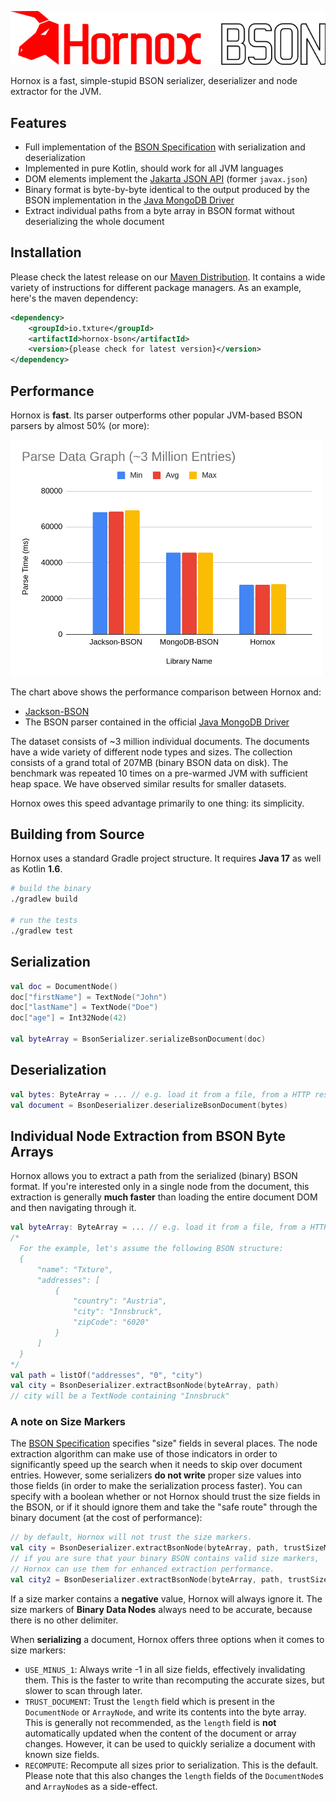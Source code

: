 ![Hornox-Bson](logo/hornoxBsonLogo.png)

Hornox is a fast, simple-stupid BSON serializer, deserializer and node extractor for the JVM.

## Features

- Full implementation of the [BSON Specification](https://bsonspec.org/) with serialization and deserialization
- Implemented in pure Kotlin, should work for all JVM languages
- DOM elements implement the [Jakarta JSON API](https://mvnrepository.com/artifact/jakarta.json/jakarta.json-api) (former `javax.json`)
- Binary format is byte-by-byte identical to the output produced by the BSON implementation in the [Java MongoDB Driver](https://www.mongodb.com/java)
- Extract individual paths from a byte array in BSON format without deserializing the whole document

## Installation

Please check the latest release on our [Maven Distribution](https://mvnrepository.com/artifact/io.txture/hornox-bson). It contains a wide variety of instructions for different package managers. As an example, here's the maven dependency:

```xml
<dependency>
    <groupId>io.txture</groupId>
    <artifactId>hornox-bson</artifactId>
    <version>{please check for latest version}</version>
</dependency>

```


## Performance

Hornox is **fast**. Its parser outperforms other popular JVM-based BSON parsers by almost 50% (or more):

<img src="https://github.com/Txture/hornox-bson/blob/main/images/benchmark.png" width="500">

The chart above shows the performance comparison between Hornox and:
- [Jackson-BSON](https://github.com/michel-kraemer/bson4jackson)
- The BSON parser contained in the official [Java MongoDB Driver](https://www.mongodb.com/java)

The dataset consists of ~3 million individual documents. The documents have a wide variety of different
node types and sizes. The collection consists of a grand total of 207MB (binary BSON data on disk). The
benchmark was repeated 10 times on a pre-warmed JVM with sufficient heap space. We have observed similar
results for smaller datasets.

Hornox owes this speed advantage primarily to one thing: its simplicity.

## Building from Source

Hornox uses a standard Gradle project structure. It requires **Java 17** as well as Kotlin **1.6**.

```sh
# build the binary
./gradlew build

# run the tests
./gradlew test
```


## Serialization

```kotlin
val doc = DocumentNode()
doc["firstName"] = TextNode("John")
doc["lastName"] = TextNode("Doe")
doc["age"] = Int32Node(42)

val byteArray = BsonSerializer.serializeBsonDocument(doc)
```

## Deserialization

```kotlin
val bytes: ByteArray = ... // e.g. load it from a file, from a HTTP response...
val document = BsonDeserializer.deserializeBsonDocument(bytes)
```

## Individual Node Extraction from BSON Byte Arrays

Hornox allows you to extract a path from the serialized (binary) BSON format.
If you're interested only in a single node from the document, this extraction
is generally **much faster** than loading the entire document DOM and then
navigating through it.

```kotlin
val byteArray: ByteArray = ... // e.g. load it from a file, from a HTTP response...
/*
  For the example, let's assume the following BSON structure:
  {
      "name": "Txture",
      "addresses": [
          {
              "country": "Austria",
              "city": "Innsbruck",
              "zipCode": "6020"
          }
      ]
  }
*/
val path = listOf("addresses", "0", "city")
val city = BsonDeserializer.extractBsonNode(byteArray, path)
// city will be a TextNode containing "Innsbruck"
```

### A note on Size Markers

The [BSON Specification](https://bsonspec.org/spec.html) specifies "size" fields in several places. The node extraction algorithm can make use of those indicators in order to significantly speed up the search when it needs to skip over document entries. However, some serializers **do not write** proper size values into those fields (in order to make the serialization process faster). You can specify with a boolean whether or not Hornox should trust the size fields in the BSON, or if it should ignore them and take the "safe route" through the binary document (at the cost of performance):

```kotlin
// by default, Hornox will not trust the size markers.
val city = BsonDeserializer.extractBsonNode(byteArray, path, trustSizeMarkers = false)
// if you are sure that your binary BSON contains valid size markers, 
// Hornox can use them for enhanced extraction performance.
val city2 = BsonDeserializer.extractBsonNode(byteArray, path, trustSizeMarkers = true)
```

If a size marker contains a **negative** value, Hornox will always ignore it. The size markers of **Binary Data Nodes** always need to be accurate, because there is no other delimiter.

When **serializing** a document, Hornox offers three options when it comes to size markers:
 - `USE_MINUS_1`: Always write -1 in all size fields, effectively invalidating them. This is the faster to write than recomputing the accurate sizes, but slower to scan through later.
 - `TRUST_DOCUMENT`: Trust the `length` field which is present in the `DocumentNode` or `ArrayNode`, and write its contents into the byte array. This is generally not recommended, as the `length` field is **not** automatically updated when the content of the document or array changes. However, it can be used to quickly serialize a document with known size fields.
 - `RECOMPUTE`: Recompute all sizes prior to serialization. This is the default. Please note that this also changes the `length` fields of the `DocumentNode`s and `ArrayNode`s as a side-effect. 
